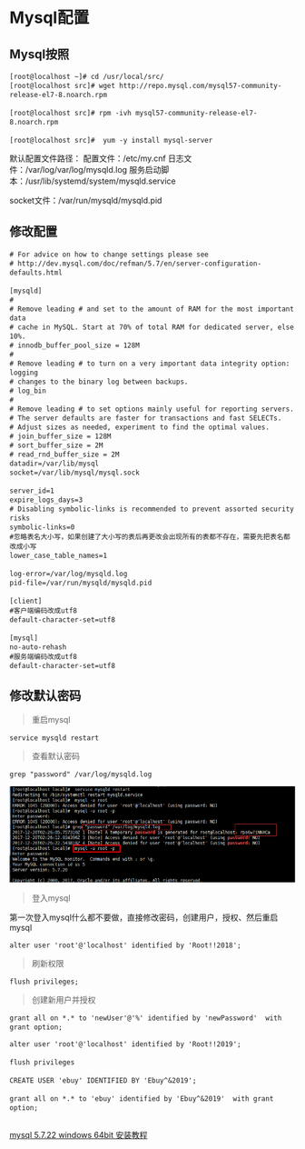 # Mysql配置

## Mysql按照

```shell
[root@localhost ~]# cd /usr/local/src/
[root@localhost src]# wget http://repo.mysql.com/mysql57-community-release-el7-8.noarch.rpm 

[root@localhost src]# rpm -ivh mysql57-community-release-el7-8.noarch.rpm 

[root@localhost src]#  yum -y install mysql-server 

```

默认配置文件路径： 
配置文件：/etc/my.cnf 
日志文件：/var/log/var/log/mysqld.log 
服务启动脚本：/usr/lib/systemd/system/mysqld.service 

socket文件：/var/run/mysqld/mysqld.pid



## 修改配置

```properties
# For advice on how to change settings please see
# http://dev.mysql.com/doc/refman/5.7/en/server-configuration-defaults.html

[mysqld]
#
# Remove leading # and set to the amount of RAM for the most important data
# cache in MySQL. Start at 70% of total RAM for dedicated server, else 10%.
# innodb_buffer_pool_size = 128M
#
# Remove leading # to turn on a very important data integrity option: logging
# changes to the binary log between backups.
# log_bin
#
# Remove leading # to set options mainly useful for reporting servers.
# The server defaults are faster for transactions and fast SELECTs.
# Adjust sizes as needed, experiment to find the optimal values.
# join_buffer_size = 128M
# sort_buffer_size = 2M
# read_rnd_buffer_size = 2M
datadir=/var/lib/mysql
socket=/var/lib/mysql/mysql.sock

server_id=1
expire_logs_days=3
# Disabling symbolic-links is recommended to prevent assorted security risks
symbolic-links=0
#忽略表名大小写，如果创建了大小写的表后再更改会出现所有的表都不存在，需要先把表名都改成小写
lower_case_table_names=1

log-error=/var/log/mysqld.log
pid-file=/var/run/mysqld/mysqld.pid

[client]
#客户端编码改成utf8
default-character-set=utf8

[mysql]
no-auto-rehash
#服务端编码改成utf8
default-character-set=utf8

```

## 修改默认密码

> 重启mysql

```shell
service mysqld restart
```

> 查看默认密码

```shell
grep "password" /var/log/mysqld.log 
```

![mysql默认密码](./images/mysql_password.png)

> 登入mysql

第一次登入mysql什么都不要做，直接修改密码，创建用户，授权、然后重启mysql

```shell
alter user 'root'@'localhost' identified by 'Root!!2018';  
```

> 刷新权限

```shell
flush privileges;
```

> 创建新用户并授权

```shell
grant all on *.* to 'newUser'@'%' identified by 'newPassword'  with grant option;
```





```shell
alter user 'root'@'localhost' identified by 'Root!!2019';  

flush privileges 

CREATE USER 'ebuy' IDENTIFIED BY 'Ebuy^&2019';

grant all on *.* to 'ebuy' identified by 'Ebuy^&2019'  with grant option;


```

[mysql 5.7.22 windows 64bit 安装教程](https://jingyan.baidu.com/article/14bd256e8c89aebb6d2612b9.html)


